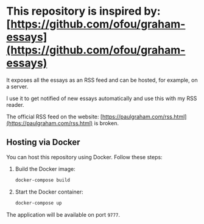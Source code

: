 # This repository is inspired by: [https://github.com/ofou/graham-essays](https://github.com/ofou/graham-essays)

It exposes all the essays as an RSS feed and can be hosted, for example, on a server.

I use it to get notified of new essays automatically and use this with my RSS reader.

The official RSS feed on the website: [https://paulgraham.com/rss.html](https://paulgraham.com/rss.html) is broken.

## Hosting via Docker

You can host this repository using Docker. Follow these steps:

1. Build the Docker image:
    ```sh
    docker-compose build
    ```

2. Start the Docker container:
    ```sh
    docker-compose up
    ```

The application will be available on port `9777`.

